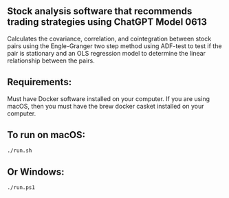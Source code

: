 ## Stock analysis software that recommends trading strategies using ChatGPT Model 0613 
Calculates the covariance, correlation, and cointegration between stock pairs using the Engle-Granger two step method using ADF-test to test if the pair is stationary and an OLS regression model to determine the linear relationship between the pairs.

## Requirements:
Must have Docker software installed on your computer. If you are using macOS, then you must have the brew docker casket installed on your computer. 

## To run on macOS:
```
./run.sh
```
## Or Windows:
```
./run.ps1
```


<!-- Use Python for:
Loading and preprocessing the stock price data (handling dates, null values, etc)
Calculating covariance, and correlation between the stock returns
Handling any API calls to obtain data
Plotting charts and visualizations

Use C++ for:
Analyzing the spread time series (volatility, mean reversion)
Performing the Engle-Granger two-step method for cointegration, which uses
OLS Regression and the ADF test for regression residuals
Efficiently calculating the ratio between stock prices
Computing the rolling means for the spread time series
Performing linear regression to quantify mean reversion speed
Any core math-heavy computations that require speed

Use ChatGPT for:
Evaluating criteria and determining if stocks qualify as a tradable pair -->
